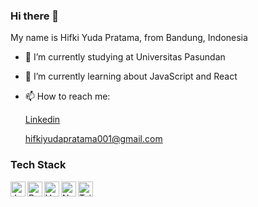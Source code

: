### Hi there 👋

My name is Hifki Yuda Pratama, from Bandung, Indonesia

- 🔭 I’m currently studying at Universitas Pasundan
- 🌱 I’m currently learning about JavaScript and React
- 📫 How to reach me:

  [Linkedin](https://www.linkedin.com/in/hifki-yuda-pratama-37ab0b248/)
  
  hifkiyudapratama001@gmail.com
 
### Tech Stack
  <a href="https://www.javascript.com/"><img align="left" alt="JavaScript" title="JavaScript" width="24px" src="https://upload.wikimedia.org/wikipedia/commons/6/6a/JavaScript-logo.png" /></a>
  <a href="https://reactjs.org/"><img align="left" alt="React.js" title="React.js" width="24px" src="https://upload.wikimedia.org/wikipedia/commons/a/a7/React-icon.svg" /></a>
  <a href="https://vuejs.org/"><img align="left" alt="Vue.js" title="Vue.js" width="24px" src="https://upload.wikimedia.org/wikipedia/commons/thumb/9/95/Vue.js_Logo_2.svg/180px-Vue.js_Logo_2.svg.png" /></a>
  <a href="https://nuxt.com/"><img align="left" alt="Nuxt.js" title="Nuxt.js" width="24px" src="https://commons.wikimedia.org/wiki/Category:Nuxt.js_logos#/media/File:Nuxt_Green_Icon_(2023).svg" /></a>
    <a href="https://tailwindcss.com/"><img align="left" alt="Tailwind CSS" title="Tailwind CSS" width="24px" src="https://upload.wikimedia.org/wikipedia/commons/thumb/9/95/Tailwind_CSS_logo.svg/768px-Tailwind_CSS_logo.svg.png" /></a>
